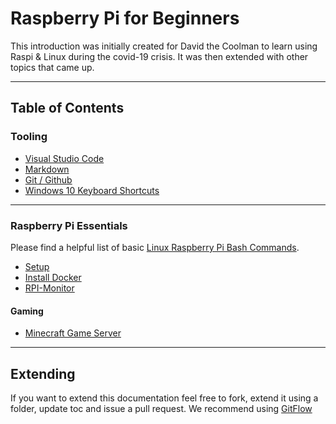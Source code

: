 # Raspberry Pi for Beginners

This introduction was initially created for David the Coolman to learn using Raspi & Linux during the covid-19 crisis. It was then extended with other topics that came up.

---

## Table of Contents

### Tooling

- [Visual Studio Code](VSCode/readme.md)
- [Markdown](Markdown/readme.md)
- [Git / Github](Github/readme.md)
- [Windows 10 Keyboard Shortcuts](https://support.microsoft.com/de-at/help/12445)

---

### Raspberry Pi Essentials

Please find a helpful list of basic [Linux Raspberry Pi Bash Commands](https://www.elektormagazine.com/news/bash-command-cheat-sheet).

- [Setup](Setup/readme.md)
- [Install Docker](Docker/readme.md)
- [RPI-Monitor](RPI-Monitor/readme.md)

#### Gaming

- [Minecraft Game Server](Minecraft/readme.md)

---

## Extending

If you want to extend this documentation feel free to fork, extend it using a folder, update toc and issue a pull request. We recommend using [GitFlow](https://danielkummer.github.io/git-flow-cheatsheet/)
